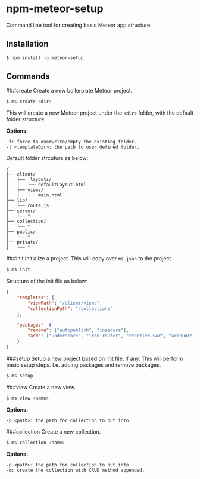npm-meteor-setup
================

Command line tool for creating basic Meteor app structure.

## Installation

```bash
$ npm install -g meteor-setup
```

## Commands

###create
Create a new boilerplate Meteor project.

```bash
$ ms create <dir>
```
This will create a new Meteor project under the `<dir>` folder, with the default folder structure.

**Options:**

```
-f: force to overwrite/empty the existing folder.
-t <templateDir>: the path to user defined folder.
```

Default folder strcuture as below:

```
/
├── client/
│   ├── _layouts/
│   │   └── defaultLayout.html
│   ├── views/
│   │   └── main.html
├── lib/
│   └── route.js
├── server/ 		
│   └── *
├── collection/ 		
│   └── *
├── public/ 		
│   └── *
├── private/ 		
│   └── *
```

###init
Initialize a project. This will copy over `ms.json` to the project.

```bash
$ ms init
```

Structure of the init file as below:

```json
{
	"templates": {
		"viewPath": "/client/views",
		"collectionPath": "/collections"
	},

	"packages": {
		"remove": ["autopublish", "insecure"],
		"add": ["underscore", "iron:router", "reactive-var", "accounts-password"]
	}
}
```

###setup
Setup a new project based on init file, if any. This will perform basic setup steps. I.e. adding packages and remove packages.

```bash
$ ms setup
```

###view
Create a new view.

```bash
$ ms view <name>
```

**Options:**

```
-p <path>: the path for collection to put into.
```

###collection
Create a new collection.

```bash
$ ms collection <name>
```

**Options:**

```
-p <path>: the path for collection to put into.
-m: create the collection with CRUD method appended.
```